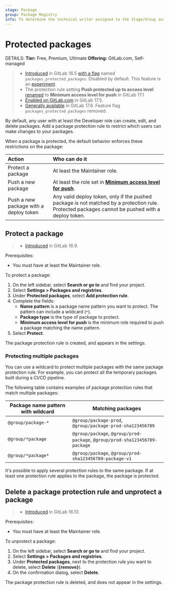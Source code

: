 ```yaml
---
stage: Package
group: Package Registry
info: To determine the technical writer assigned to the Stage/Group associated with this page, see https://handbook.gitlab.com/handbook/product/ux/technical-writing/#assignments
---
```


# Protected packages

DETAILS:
**Tier:** Free, Premium, Ultimate
**Offering:** GitLab.com, Self-managed

> - [Introduced](https://gitlab.com/gitlab-org/gitlab/-/issues/416395) in GitLab 16.5 [with a flag](../../../administration/feature_flags.md) named `packages_protected_packages`. Disabled by default. This feature is an [experiment](../../../policy/development_stages_support.md).
> - The protection rule setting **Push protected up to access level** [renamed](https://gitlab.com/gitlab-org/gitlab/-/issues/416382) to **Minimum access level for push** in GitLab 17.1
> - [Enabled on GitLab.com](https://gitlab.com/gitlab-org/gitlab/-/issues/472655) in GitLab 17.5.
> - [Generally available](https://gitlab.com/gitlab-org/gitlab/-/issues/472655) in GitLab 17.6. Feature flag `packages_protected_packages` removed.

By default, any user with at least the Developer role can create,
edit, and delete packages. Add a package protection rule to restrict
which users can make changes to your packages.

When a package is protected, the default behavior enforces these restrictions on the package:

| Action                                   | Who can do it                                                                     |
|:-----------------------------------------|:----------------------------------------------------------------------------------|
| Protect a package                        | At least the Maintainer role.                                                     |
| Push a new package                       | At least the role set in [**Minimum access level for push**](#protect-a-package). |
| Push a new package with a deploy token   | Any valid deploy token, only if the pushed package is not matched by a protection rule. Protected packages cannot be pushed with a deploy token. |

## Protect a package

> - [Introduced](https://gitlab.com/gitlab-org/gitlab/-/merge_requests/140473) in GitLab 16.9.

Prerequisites:

- You must have at least the Maintainer role.

To protect a package:

1. On the left sidebar, select **Search or go to** and find your project.
1. Select **Settings > Packages and registries**.
1. Under **Protected packages**, select **Add protection rule**.
1. Complete the fields:
   - **Name pattern** is a package name pattern you want to protect. The pattern can include a wildcard (`*`).
   - **Package type** is the type of package to protect.
   - **Minimum access level for push** is the minimum role required to push a package matching the name pattern.
1. Select **Protect**.

The package protection rule is created, and appears in the settings.

### Protecting multiple packages

You can use a wildcard to protect multiple packages with the same package protection rule.
For example, you can protect all the temporary packages built during a CI/CD pipeline.

The following table contains examples of package protection rules that match multiple packages:

| Package name pattern with wildcard | Matching packages                                                           |
|------------------------------------|-----------------------------------------------------------------------------|
| `@group/package-*`                 | `@group/package-prod`, `@group/package-prod-sha123456789`                   |
| `@group/*package`                  | `@group/package`, `@group/prod-package`, `@group/prod-sha123456789-package` |
| `@group/*package*`                 | `@group/package`, `@group/prod-sha123456789-package-v1`                     |

It's possible to apply several protection rules to the same package.
If at least one protection rule applies to the package, the package is protected.

## Delete a package protection rule and unprotect a package

> - [Introduced](https://gitlab.com/gitlab-org/gitlab/-/merge_requests/140483) in GitLab 16.10.

Prerequisites:

- You must have at least the Maintainer role.

To unprotect a package:

1. On the left sidebar, select **Search or go to** and find your project.
1. Select **Settings > Packages and registries**.
1. Under **Protected packages**, next to the protection rule you want to delete, select **Delete** (**{remove}**).
1. On the confirmation dialog, select **Delete**.

The package protection rule is deleted, and does not appear in the settings.
